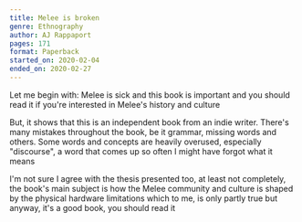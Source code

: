 ```yaml
---
title: Melee is broken
genre: Ethnography
author: AJ Rappaport
pages: 171
format: Paperback
started_on: 2020-02-04
ended_on: 2020-02-27
---
```


Let me begin with: Melee is sick and this book is important and you should read it if you're interested in Melee's history and culture

But, it shows that this is an independent book from an indie writer. There's many mistakes throughout the book, be it grammar, missing words and others. Some words and concepts are heavily overused, especially "discourse", a word that comes up so often I might have forgot what it means

I'm not sure I agree with the thesis presented too, at least not completely, the book's main subject is how the Melee community and culture is shaped by the physical hardware limitations which to me, is only partly true but anyway, it's a good book, you should read it
